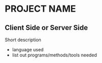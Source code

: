 # PROJECT NAME
## Client Side or Server Side

Short description
* language used
* list out programs/methods/tools needed
